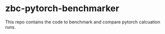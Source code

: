# zbc-pytorch-benchmarker
This repo contains the code to benchmark and compare pytorch calcuation  runs.
